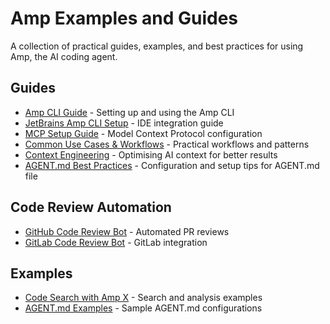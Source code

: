 # Amp Examples and Guides

A collection of practical guides, examples, and best practices for using Amp, the AI coding agent.
## Guides

- [Amp CLI Guide](guides/Amp%20CLI%20Guide.md) - Setting up and using the Amp CLI
- [JetBrains Amp CLI Setup](guides/jetbrains-amp-cli-setup.md) - IDE integration guide
- [MCP Setup Guide](guides/amp-mcp-setup-guide.md) - Model Context Protocol configuration
- [Common Use Cases & Workflows](guides/Common%20Use%20Cases%20&%20Workflows.md) - Practical workflows and patterns
- [Context Engineering](guides/Context%20Engineering%20-%20Amp.md) - Optimising AI context for better results
- [AGENT.md Best Practices](guides/AGENT.md_Best_Practices.md) - Configuration and setup tips for AGENT.md file

## Code Review Automation

- [GitHub Code Review Bot](guides/github-code-review-bot/) - Automated PR reviews
- [GitLab Code Review Bot](guides/gitlab-code-review-bot/) - GitLab integration

## Examples

- [Code Search with Amp X](examples/code-search-amp-x.md) - Search and analysis examples
- [AGENT.md Examples](AGENT.md_Examples/) - Sample AGENT.md configurations

